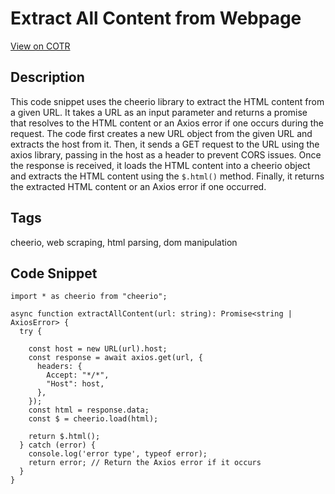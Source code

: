 # Extract All Content from Webpage

[View on COTR](https://cotr.dev/snippet/355)

## Description
This code snippet uses the cheerio library to extract the HTML content from a given URL.
It takes a URL as an input parameter and returns a promise that resolves to the HTML content or an Axios error if one occurs during the request.
The code first creates a new URL object from the given URL and extracts the host from it.
Then, it sends a GET request to the URL using the axios library, passing in the host as a header to prevent CORS issues.
Once the response is received, it loads the HTML content into a cheerio object and extracts the HTML content using the `$.html()` method.
Finally, it returns the extracted HTML content or an Axios error if one occurred.

## Tags
cheerio, web scraping, html parsing, dom manipulation

## Code Snippet
```
import * as cheerio from "cheerio";

async function extractAllContent(url: string): Promise<string | AxiosError> {
  try {

    const host = new URL(url).host;
    const response = await axios.get(url, {
      headers: {
        Accept: "*/*",
        "Host": host,
      },
    });
    const html = response.data;
    const $ = cheerio.load(html);

    return $.html();
  } catch (error) {
    console.log('error type', typeof error);
    return error; // Return the Axios error if it occurs
  }
}
```

